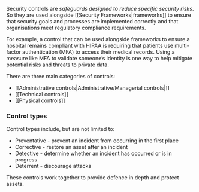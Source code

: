 Security controls are *safeguards designed to reduce specific security risks*. So they are used alongside [[Security Frameworks|frameworks]] to ensure that security goals and processes are implemented correctly and that organisations meet regulatory compliance requirements.

For example, a control that can be used alongside frameworks to ensure a hospital remains compliant with HIPAA is requiring that patients use multi-factor authentication (MFA) to access their medical records. Using a measure like MFA to validate someone’s identity is one way to help mitigate potential risks and threats to private data.

There are three main categories of controls:

- [[Administrative controls|Administrative/Managerial controls|]]
- [[Technical controls]]
- [[Physical controls]]

### Control types

Control types include, but are not limited to:

- Preventative - prevent an incident from occurring in the first place
- Corrective - restore an asset after an incident
- Detective - determine whether an incident has occurred or is in progress
- Deterrent - discourage attacks

These controls work together to provide defence in depth and protect assets.
